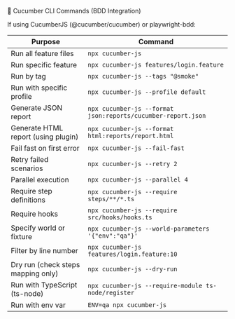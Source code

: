 🥒 Cucumber CLI Commands (BDD Integration)

If using CucumberJS (@cucumber/cucumber) or playwright-bdd:

| Purpose                             | Command                                                      |
| ----------------------------------- | ------------------------------------------------------------ |
| Run all feature files               | `npx cucumber-js`                                            |
| Run specific feature                | `npx cucumber-js features/login.feature`                     |
| Run by tag                          | `npx cucumber-js --tags "@smoke"`                            |
| Run with specific profile           | `npx cucumber-js --profile default`                          |
| Generate JSON report                | `npx cucumber-js --format json:reports/cucumber-report.json` |
| Generate HTML report (using plugin) | `npx cucumber-js --format html:reports/report.html`          |
| Fail fast on first error            | `npx cucumber-js --fail-fast`                                |
| Retry failed scenarios              | `npx cucumber-js --retry 2`                                  |
| Parallel execution                  | `npx cucumber-js --parallel 4`                               |
| Require step definitions            | `npx cucumber-js --require steps/**/*.ts`                    |
| Require hooks                       | `npx cucumber-js --require src/hooks/hooks.ts`               |
| Specify world or fixture            | `npx cucumber-js --world-parameters '{"env":"qa"}'`          |
| Filter by line number               | `npx cucumber-js features/login.feature:10`                  |
| Dry run (check steps mapping only)  | `npx cucumber-js --dry-run`                                  |
| Run with TypeScript (ts-node)       | `npx cucumber-js --require-module ts-node/register`          |
| Run with env var                    | `ENV=qa npx cucumber-js`                                     |
